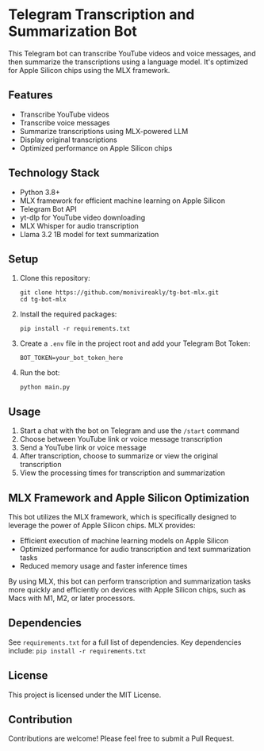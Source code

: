 # Telegram Transcription and Summarization Bot

This Telegram bot can transcribe YouTube videos and voice messages, and then summarize the transcriptions using a language model. It's optimized for Apple Silicon chips using the MLX framework.

## Features

- Transcribe YouTube videos
- Transcribe voice messages
- Summarize transcriptions using MLX-powered LLM
- Display original transcriptions
- Optimized performance on Apple Silicon chips

## Technology Stack

- Python 3.8+
- MLX framework for efficient machine learning on Apple Silicon
- Telegram Bot API
- yt-dlp for YouTube video downloading
- MLX Whisper for audio transcription
- Llama 3.2 1B model for text summarization

## Setup

1. Clone this repository:
   ```
   git clone https://github.com/monivireakly/tg-bot-mlx.git
   cd tg-bot-mlx
   ```

2. Install the required packages:
   ```
   pip install -r requirements.txt
   ```

3. Create a `.env` file in the project root and add your Telegram Bot Token:
   ```
   BOT_TOKEN=your_bot_token_here
   ```

4. Run the bot:
   ```
   python main.py
   ```

## Usage

1. Start a chat with the bot on Telegram and use the `/start` command
2. Choose between YouTube link or voice message transcription
3. Send a YouTube link or voice message
4. After transcription, choose to summarize or view the original transcription
5. View the processing times for transcription and summarization

## MLX Framework and Apple Silicon Optimization

This bot utilizes the MLX framework, which is specifically designed to leverage the power of Apple Silicon chips. MLX provides:

- Efficient execution of machine learning models on Apple Silicon
- Optimized performance for audio transcription and text summarization tasks
- Reduced memory usage and faster inference times

By using MLX, this bot can perform transcription and summarization tasks more quickly and efficiently on devices with Apple Silicon chips, such as Macs with M1, M2, or later processors.

## Dependencies

See `requirements.txt` for a full list of dependencies. Key dependencies include:
`pip install -r requirements.txt`


## License

This project is licensed under the MIT License.

## Contribution

Contributions are welcome! Please feel free to submit a Pull Request.
